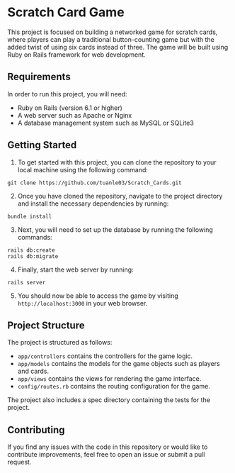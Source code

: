 # Scratch Card Game
This project is focused on building a networked game for scratch cards, where players can play a traditional button-counting game but with the added twist of using six cards instead of three. The game will be built using Ruby on Rails framework for web development.

## Requirements
In order to run this project, you will need:

- Ruby on Rails (version 6.1 or higher)
- A web server such as Apache or Nginx
- A database management system such as MySQL or SQLite3

## Getting Started
1. To get started with this project, you can clone the repository to your local machine using the following command:

```
git clone https://github.com/tuanle03/Scratch_Cards.git
```

2. Once you have cloned the repository, navigate to the project directory and install the necessary dependencies by running:

```
bundle install
```

3. Next, you will need to set up the database by running the following commands:

```
rails db:create
rails db:migrate
```

4. Finally, start the web server by running:

```
rails server
```

5. You should now be able to access the game by visiting `http://localhost:3000` in your web browser.

## Project Structure
The project is structured as follows:

- `app/controllers` contains the controllers for the game logic.
- `app/models` contains the models for the game objects such as players and cards.
- `app/views` contains the views for rendering the game interface.
- `config/routes.rb` contains the routing configuration for the game.

The project also includes a spec directory containing the tests for the project.

## Contributing
If you find any issues with the code in this repository or would like to contribute improvements, feel free to open an issue or submit a pull request.
